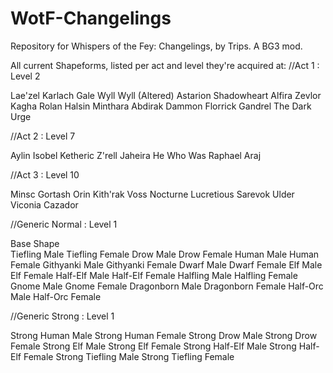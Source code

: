 # WotF-Changelings
Repository for Whispers of the Fey: Changelings, by Trips. A BG3 mod.

All current Shapeforms, listed per act and level they're acquired at:
//Act 1 : Level 2

Lae'zel
Karlach
Gale
Wyll
Wyll (Altered)
Astarion
Shadowheart
Alfira
Zevlor
Kagha
Rolan
Halsin
Minthara
Abdirak
Dammon
Florrick
Gandrel
The Dark Urge

//Act 2 : Level 7

Aylin
Isobel
Ketheric
Z'rell
Jaheira
He Who Was
Raphael
Araj

//Act 3  : Level 10

Minsc
Gortash
Orin
Kith'rak Voss
Nocturne
Lucretious
Sarevok
Ulder
Viconia
Cazador

//Generic Normal : Level 1

Base Shape	
Tiefling Male
Tiefling Female
Drow Male
Drow Female
Human Male
Human Female
Githyanki Male
Githyanki Female
Dwarf Male
Dwarf Female
Elf Male
Elf Female
Half-Elf Male
Half-Elf Female
Halfling Male
Halfling Female
Gnome Male
Gnome Female
Dragonborn Male
Dragonborn Female
Half-Orc Male
Half-Orc Female

//Generic Strong : Level 1

Strong Human Male
Strong Human Female
Strong Drow Male
Strong Drow Female
Strong Elf Male
Strong Elf Female
Strong Half-Elf Male
Strong Half-Elf Female
Strong Tiefling Male
Strong Tiefling Female

